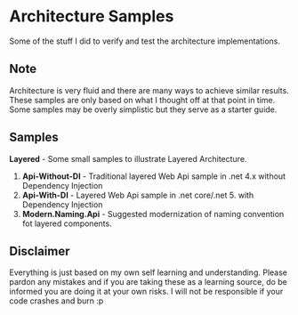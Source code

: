 # Architecture Samples

Some of the stuff I did to verify and test the architecture implementations.

## Note

Architecture is very fluid and there are many ways to achieve similar results. These
samples are only based on what I thought off at that point in time. Some samples may
be overly simplistic but they serve as a starter guide.

## Samples

**Layered**                - Some small samples to illustrate Layered Architecture.
1. **Api-Without-DI**      - Traditional layered Web Api sample in .net 4.x without Dependency Injection
2. **Api-With-DI**         - Layered Web Api sample in .net core/.net 5. with Dependency Injection
3. **Modern.Naming.Api**   - Suggested modernization of naming convention fot layered components.

## Disclaimer

Everything is just based on my own self learning and understanding. Please pardon any mistakes
and if you are taking these as a learning source, do be informed you are doing it at your own
risks. I will not be responsible if your code crashes and burn :p